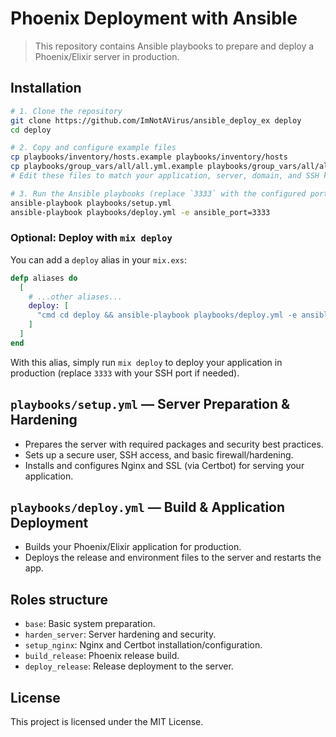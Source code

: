 # Phoenix Deployment with Ansible

> This repository contains Ansible playbooks to prepare and deploy a Phoenix/Elixir server in production.

## Installation

```sh
# 1. Clone the repository
git clone https://github.com/ImNotAVirus/ansible_deploy_ex deploy
cd deploy

# 2. Copy and configure example files
cp playbooks/inventory/hosts.example playbooks/inventory/hosts
cp playbooks/group_vars/all/all.yml.example playbooks/group_vars/all/all.yml
# Edit these files to match your application, server, domain, and SSH key

# 3. Run the Ansible playbooks (replace `3333` with the configured port in `ssh_port`)
ansible-playbook playbooks/setup.yml
ansible-playbook playbooks/deploy.yml -e ansible_port=3333

```

### Optional: Deploy with `mix deploy`

You can add a `deploy` alias in your `mix.exs`:

```elixir
defp aliases do
  [
    # ...other aliases...
    deploy: [
      "cmd cd deploy && ansible-playbook playbooks/deploy.yml -e ansible_port=3333"
    ]
  ]
end
```

With this alias, simply run `mix deploy` to deploy your application in production (replace `3333` with your SSH port if needed).

## `playbooks/setup.yml` — Server Preparation & Hardening

- Prepares the server with required packages and security best practices.
- Sets up a secure user, SSH access, and basic firewall/hardening.
- Installs and configures Nginx and SSL (via Certbot) for serving your application.

## `playbooks/deploy.yml` — Build & Application Deployment

- Builds your Phoenix/Elixir application for production.
- Deploys the release and environment files to the server and restarts the app.

## Roles structure

- `base`: Basic system preparation.
- `harden_server`: Server hardening and security.
- `setup_nginx`: Nginx and Certbot installation/configuration.
- `build_release`: Phoenix release build.
- `deploy_release`: Release deployment to the server.

## License

This project is licensed under the MIT License.
